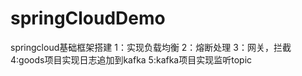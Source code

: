 # springCloudDemo
springcloud基础框架搭建
1：实现负载均衡
2：熔断处理
3：网关，拦截
4:goods项目实现日志追加到kafka
5:kafka项目实现监听topic

